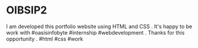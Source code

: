 # OIBSIP2
I am developed this portfolio website using HTML and CSS . It's happy to be work with #oasisinfobyte #internship #webdevelopment . Thanks for this opportunity . #html #css #work
